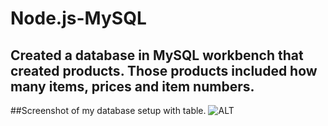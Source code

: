 # Node.js-MySQL

## Created a database in MySQL workbench that created products. Those products included how many items, prices and item numbers. 

##Screenshot of my database setup with table.
![ALT](./Node.js-MySQL/images/database.png)